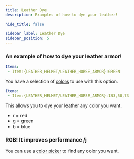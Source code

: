 ```yaml
---
title: Leather Dye
description: Examples of how to dye your leather!

hide_title: false

sidebar_label: Leather Dye
sidebar_position: 5
---
```

### An example of how to dye your leather armor!
```yaml
Items:
 - Item:{LEATHER_HELMET/LEATHER_HORSE_ARMOR}:GREEN
```
You have a selection of [colors](https://jd.papermc.io/paper/1.21.4/org/bukkit/Color.html) to use with this option.

```yaml
Items:
 - Item:{LEATHER_HELMET/LEATHER_HORSE_ARMOR}:133,50,73
```
This allows you to dye your leather any color you want.

* r = red
* g = green
* b = blue

### RGB! It improves performance /j
You can use a [color picker](https://htmlcolorcodes.com/color-picker/) to find any color you want.